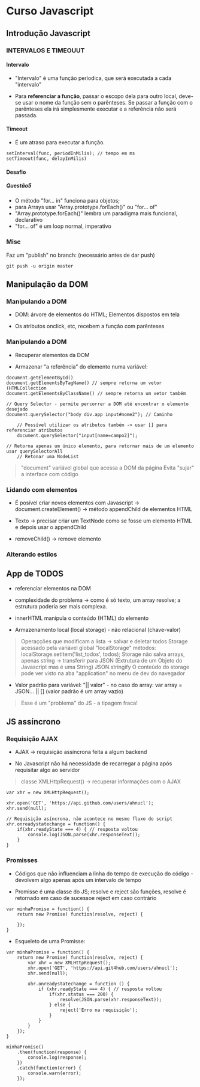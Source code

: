 # Curso Javascript

## Introdução Javascript

### INTERVALOS E TIMEOUUT

#### Intervalo
- "Intervalo" é uma função períodica, que será executada a cada "intervalo"

- Para **referenciar a função**, passar o escopo dela para outro local, deve-se usar o nome da função sem o parênteses. Se passar a função com o parênteses ela irá simplesmente executar e a referência não será passada.

#### Timeout
- É um atraso para executar a função.

```
setInterval(func, periodInMilis); // tempo em ms
setTimeout(func, delayInMilis)
```

#### Desafio

##### Questão5 

- O método "for... in" funciona para objetos; 
- para Arrays usar "Array.prototype.forEach()" ou "for... of"
- "Array.prototype.forEach()" lembra um paradigma mais funcional, declarativo
- "for... of" é um loop normal, imperativo

### Misc

Faz um "publish" no branch: (necessário antes de dar push)
``` 
git push -u origin master
```

## Manipulação da DOM

### Manipulando a DOM

- DOM: árvore de elementos do HTML; Elementos dispostos em tela

- Os atributos onclick, etc, recebem a função com parênteses


### Manipulando a DOM

- Recuperar elementos da DOM

- Armazenar "a referência" do elemento numa variável:
```
document.getElementById()
document.getElementsByTagName() // sempre retorna um vetor (HTMLCollection
document.getElementsByClassName() // sempre retorna um vetor também

// Query Selector - permite percorrer a DOM até encontrar o elemento desejado
document.querySelector("body div.app input#nome2"); // Caminho
    
    // Possível utilizar os atributos também -> usar [] para referenciar atributos
    document.querySelector("input[name=campo2]");

// Retorna apenas um único elemento, para retornar mais de um elemento usar querySelectorAll
    // Retonar uma NodeList

```
> "document" variável global que acessa a DOM da página
> Evita "sujar" a interface com código

### Lidando com elementos

- É posível criar novos elementos com Javascript 
    -> document.createElement()
    -> método appendChild de elementos HTML

- Texto -> precisar criar um TextNode como se fosse um elemento HTML e depois usar o appendChild

- removeChild() -> remove elemento

### Alterando estilos


## App de TODOS

- referenciar elementos na DOM

- complexidade do problema -> como é só texto, um array resolve; a estrutura poderia ser mais complexa.

- innerHTML manipula o conteúdo (HTML) do elemento

- Armazenamento local (local storage) - não relacional (chave-valor)

> Operaçções que modificam a lista -> salvar e deletar todos
> Storage acessado pela variável global "localStorage"
> métodos: localStorage.setItem('list_todos', todos);
> Storage não salva arrays, apenas string -> transferir para JSON (Extrutura de um Objeto do Javascript mas é uma String)
> JSON.stringify
> O conteúdo do storage pode ver visto na aba "application" no menu de dev do navegador

- Valor padrão para variável: "|| valor" - no caso do array: var array = JSON... || [] (valor padrão é um array vazio)
> Esse é um "problema" do JS - a tipagem fraca!
  
## JS assíncrono

### Requisição AJAX

- AJAX -> requisição assíncrona feita a algum backend

- No Javascript não há necessidade de recarregar a página após requisitar algo ao servidor

> classe XMLHttpRequest() -> recuperar informações com o AJAX


```(Javascript)
var xhr = new XMLHttpRequest();

xhr.open('GET', 'https://api.github.com/users/ahnucl');
xhr.send(null);

// Requisição asíncrona, não acontece no mesmo fluxo do script
xhr.onreadystatechange = function() {
    if(xhr.readyState === 4) { // resposta voltou
        console.log(JSON.parse(xhr.responseText));
    }
}
```

### Promisses

- Códigos que não influenciam a linha do tempo de execução do código - devolvem algo apenas após um intervalo de tempo

- Promisse é uma classe do JS; resolve e reject são funções, resolve é retornado em caso de sucessoe reject em caso contrário
```
var minhaPromise = function() {
    return new Promise( function(resolve, reject) {
        
    });
}
```

- Esqueleto de uma Promisse:
```
var minhaPromise = function() {
    return new Promise( function(resolve, reject) {
        var xhr = new XMLHttpRequest();
        xhr.open('GET', 'https://api.git4hub.com/users/ahnucl');
        xhr.send(null);

        xhr.onreadystatechange = function () {
            if (xhr.readyState === 4) { // resposta voltou
                if(xhr.status === 200) {
                    resolve(JSON.parse(xhr.responseText));
                } else {
                    reject('Erro na requisição');
                }
            }
        }
    });
}

minhaPromise()
    .then(function(response) {
        console.log(response);
    })
    .catch(function(error) {
        console.warn(error);
    });
``` 